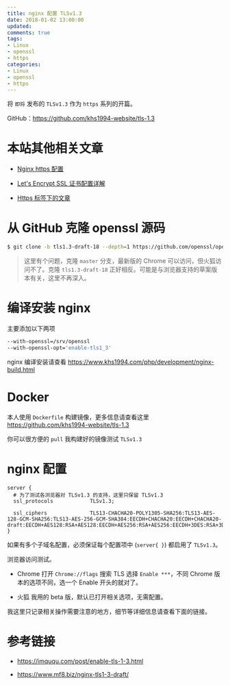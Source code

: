 ```yaml
---
title: nginx 配置 TLSv1.3
date: 2018-01-02 13:00:00
updated:
comments: true
tags:
- Linux
- openssl
- https
categories:
- Linux
- openssl
- https
---
```


将 `即将` 发布的 `TLSv1.3` 作为 `https` 系列的开篇。

GitHub：https://github.com/khs1994-website/tls-1.3

<!--more-->

# 本站其他相关文章

* [Nginx https 配置](https://www.khs1994.com/php/development/nginx-https.html)

* [Let's Encrypt SSL 证书配置详解](https://www.khs1994.com/php/development/nginx-lets-encrypt.html)

* [Https 标签下的文章](https://www.khs1994.com/tags/https/)

# 从 GitHub 克隆 openssl 源码

```bash
$ git clone -b tls1.3-draft-18 --depth=1 https://github.com/openssl/openssl /srv/openssl
```

>这里有个问题，克隆 `master` 分支，最新版的 Chrome 可以访问，但火狐访问不了。克隆 `tls1.3-draft-18` 正好相反。可能是与浏览器支持的草案版本有关，这里不再深入。

# 编译安装 nginx

主要添加以下两项

```bash
--with-openssl=/srv/openssl
--with-openssl-opt='enable-tls1_3'
```

nginx 编译安装请查看 https://www.khs1994.com/php/development/nginx-build.html

# Docker

本人使用 `Dockerfile` 构建镜像，更多信息请查看这里 https://github.com/khs1994-website/tls-1.3

你可以很方便的 `pull` 我构建好的镜像测试 `TLSv1.3`

# nginx 配置

```nginx
server {
  # 为了测试各浏览器对 TLSv1.3 的支持，这里只保留 TLSv1.3
  ssl_protocols            TLSv1.3;

  ssl_ciphers              TLS13-CHACHA20-POLY1305-SHA256:TLS13-AES-128-GCM-SHA256:TLS13-AES-256-GCM-SHA384:EECDH+CHACHA20:EECDH+CHACHA20-draft:EECDH+AES128:RSA+AES128:EECDH+AES256:RSA+AES256:EECDH+3DES:RSA+3DES:!MD5;
}
```

如果有多个子域名配置，必须保证每个配置项中 (`server{ }`) 都启用了 `TLSv1.3`。

浏览器访问测试。

* Chrome 打开 `Chrome://flags` 搜索 TLS 选择 `Enable ***`，不同 Chrome 版本的选项不同，选一个 Enable 开头的就对了。

* 火狐 我用的 beta 版，默认已打开相关选项，无需配置。

我这里只记录相关操作需要注意的地方，细节等详细信息请查看下面的链接。

# 参考链接

* https://imququ.com/post/enable-tls-1-3.html

* https://www.mf8.biz/nginx-tls1-3-draft/
